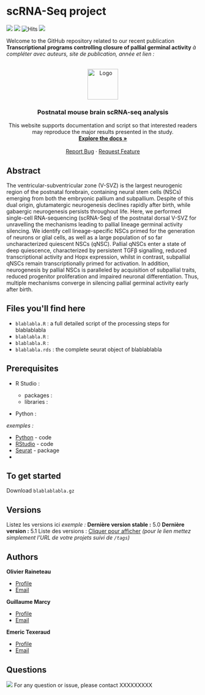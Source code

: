 # scRNA-Seq project

 <img src="https://img.shields.io/badge/R-276DC3?style=for-the-badge&logo=r&logoColor=white"> <img src ="https://img.shields.io/badge/Python-14354C?style=for-the-badge&logo=python&logoColor=white"> ![Hits](https://hitcounter.pythonanywhere.com/count/tag.svg?url=https://github.com/OlivierRaineteauSBRI/scRNASeq) <img src="https://komarev.com/ghpvc/?username=OlivierRaineteauSBRI"/> 

Welcome to the GitHub repository related to our recent publication **Transcriptional programs controlling closure of pallial germinal activity** 
_à compléter avec auteurs, site de publication, année et lien :_ 

<!-- PROJECT LOGO -->
<br />
<div align="center">
  <a href="https://github.com/OlivierRaineteauSBRI/scRNASeq">
    <img src="https://raw.githubusercontent.com/othneildrew/Best-README-Template/master/images/logo.png" alt="Logo" width="80" height="80">
  </a>

<h3 align="center">Postnatal mouse brain scRNA-seq analysis</h3>

  <p align="center">
    This website supports documentation and script so that interested readers may reproduce the major results presented in the study.
    <br />
    <a href="https://github.com/OlivierRaineteauSBRI/scRNASeq"><strong>Explore the docs »</strong></a>
    <br />
    <br />
    <a href="https://github.com/OlivierRaineteauSBRI/scRNASeq/issues">Report Bug</a>
    ·
    <a href="https://github.com/OlivierRaineteauSBRI/scRNASeq/issues">Request Feature</a>
  </p>
</div>

## Abstract

The ventricular-subventricular zone (V-SVZ) is the largest neurogenic region of the postnatal forebrain, containing neural stem cells (NSCs) emerging from both the embryonic pallium and subpallium. Despite of this dual origin, glutamatergic neurogenesis declines rapidly after birth, while gabaergic neurogenesis persists throughout life. Here, we performed single-cell RNA-sequencing (scRNA-Seq) of the postnatal dorsal V-SVZ for unravelling the mechanisms leading to pallial lineage germinal activity silencing. We identify cell lineage-specific NSCs primed for the generation of neurons or glial cells, as well as a large population of so far uncharacterized quiescent NSCs (qNSC). Pallial qNSCs enter a state of deep quiescence, characterized by persistent TGFβ signalling, reduced transcriptional activity and Hopx expression, whilst in contrast, subpallial qNSCs remain transcriptionally primed for activation. In addition, neurogenesis by pallial NSCs is paralleled by acquisition of subpallial traits, reduced progenitor proliferation and impaired neuronal differentiation. Thus, multiple mechanisms converge in silencing pallial germinal activity early after birth.


## Files you'll find here 

- ``blablabla.R`` : a full detailed script of the processing steps for blablablabla
- ``blablabla.R`` : 
- ``blablabla.R`` : 
- ``blablabla.rds`` : the complete seurat object of blablablabla

## Prerequisites 

- R Studio : 
  - packages : 
  - libraries : 

- Python : 


_exemples :_
* [Python](https://www.python.org) - code
* [RStudio](https://www.rstudio.com) - code
* [Seurat](https://satijalab.org/seurat/index.html) - package
* 

## To get started

Download ``blablablabla.gz`` 

## Versions
Listez les versions ici 
_exemple :_
**Dernière version stable :** 5.0
**Dernière version :** 5.1
Liste des versions : [Cliquer pour afficher](https://github.com/OlivierRaineteauSBRI/scRNASeq/tags)
_(pour le lien mettez simplement l'URL de votre projets suivi de ``/tags``)_

## Authors

**Olivier Raineteau**
- [Profile](https://github.com/OlivierRaineteauSBRI "Olivier Raineteau")
- [Email](mailto:olivier.raineteau@inserm.fr?subject=Hi% "Hi!")

**Guillaume Marcy**
- [Profile](https://github.com/GuillaumeMarcy "Guillaume Marcy")
- [Email](mailto:guillaume.marcy@universite-lyon.fr?subject=Hi% "Hi!")

**Emeric Texeraud**
- [Profile](https://github.com/GuillaumeMarcy "Guillaume Marcy")
- [Email](mailto:etexero56@gmail.com?subject=Hi% "Hi!")


## Questions
<img src="https://img.shields.io/badge/Ask%20me-anything-1abc9c.svg">
For any question or issue, please contact XXXXXXXXX  
